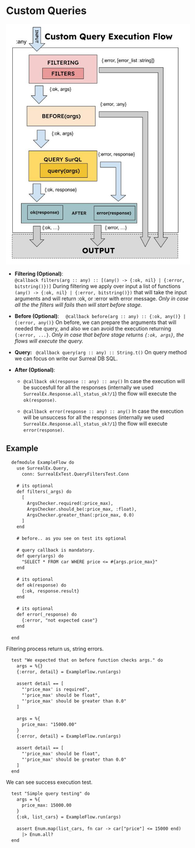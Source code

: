 # Custom Queries

![alt text](assets/custom_query_execution_flow.jpg)

- **Filtering (Optional)**:   
`@callback filters(arg :: any) :: [(any() -> {:ok, nil} | {:error, bitstring()})]`
During filtering we apply over input a list of functions `(any() -> {:ok, nil} | {:error, bitstring()})` that will take the input arguments and will return :ok, or :error with error message. 
*Only in case all the the filters will fails then will start before stage.*
- **Before (Optional)**:
`  @callback before(arg :: any) :: {:ok, any()} | {:error, any()}`
On before, we can prepare the arguments that will needed the query, and also we can avoid the execution returning `{:error, ...}`.
*Only in case that before stage returns `{:ok, args}`, the flows will execute the query.*
- **Query:**
 ` @callback query(arg :: any) :: String.t()`
On query method we can focus on write our Surreal DB SQL.


- **After (Optional)**:   
  - `@callback ok(response :: any) :: any()`
  In case the execution will be succesfull for all the responses (internally we used `SurrealEx.Response.all_status_ok?/1`) the flow will execute the `ok(response)`.
   
  - `@callback error(response :: any) :: any()`
   In case the execution will be unsuccess for all the responses (internally we used `SurrealEx.Response.all_status_ok?/1`) the flow will execute `error(response)`.

## Example 
```
  defmodule ExampleFlow do
    use SurrealEx.Query,
      conn: SurrealExTest.QueryFiltersTest.Conn

    # its optional
    def filters(_args) do
      [
        ArgsChecker.required(:price_max),
        ArgsChecker.should_be(:price_max, :float),
        ArgsChecker.greater_than(:price_max, 0.0)
      ]
    end

    # before.. as you see on test its optional

    # query callback is mandatory.
    def query(args) do
      "SELECT * FROM car WHERE price <= #{args.price_max}"
    end

    # its optional
    def ok(response) do
      {:ok, response.result}
    end

    # its optional
    def error(_response) do
      {:error, "not expected case"}
    end

  end
```

Filtering process return us, string errors.

```
  test "We expected that on before function checks args." do
    args = %{}
    {:error, detail} = ExampleFlow.run(args)

    assert detail == [
      "'price_max' is required",
      "'price_max' should be float",
      "'price_max' should be greater than 0.0"
    ]

    args = %{
      price_max: "15000.00"
    }
    {:error, detail} = ExampleFlow.run(args)

    assert detail == [
      "'price_max' should be float",
      "'price_max' should be greater than 0.0"
    ]
  end
```

We can see success execution test.

```
  test "Simple query testing" do
    args = %{
      price_max: 15000.00
    }
    {:ok, list_cars} = ExampleFlow.run(args)

    assert Enum.map(list_cars, fn car -> car["price"] <= 15000 end)
      |> Enum.all?
  end
```